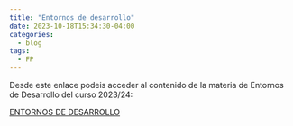 ```yaml
---
title: "Entornos de desarrollo"
date: 2023-10-18T15:34:30-04:00
categories:
  - blog
tags:
  - FP
---
```


Desde este enlace podeis acceder al contenido de la materia de Entornos de Desarrollo
del curso 2023/24:

[ENTORNOS DE DESARROLLO](https://joaquinalbares.github.io/entornos_de_desarrollo)
